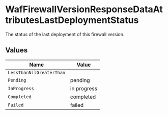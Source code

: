 # WafFirewallVersionResponseDataAttributesLastDeploymentStatus

The status of the last deployment of this firewall version.


## Values

| Name                     | Value                    |
| ------------------------ | ------------------------ |
| `LessThanNilGreaterThan` | <nil>                    |
| `Pending`                | pending                  |
| `InProgress`             | in progress              |
| `Completed`              | completed                |
| `Failed`                 | failed                   |